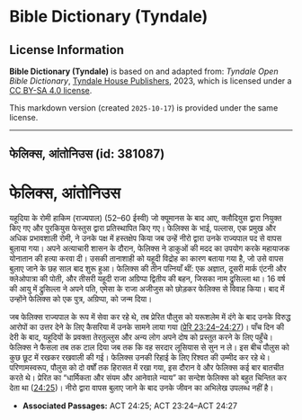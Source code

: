 # Bible Dictionary (Tyndale)

## License Information

**Bible Dictionary (Tyndale)** is based on and adapted from: _Tyndale Open Bible Dictionary_, [Tyndale House Publishers](https://tyndaleopenresources.com/), 2023, which is licensed under a [CC BY-SA 4.0 license](https://creativecommons.org/licenses/by-sa/4.0/legalcode.en).

This markdown version (created `2025-10-17`) is provided under the same license.



--------------------------------

## फेलिक्स, आंतोनिउस (id: 381087)

फेलिक्स, आंतोनिउस
=================

यहूदिया के रोमी हाकिम (राज्यपाल) (52–60 ईस्वी) जो क्यूमानस के बाद आए, क्लौदियुस द्वारा नियुक्त किए गए और पुरकियुस फेस्तुस द्वारा प्रतिस्थापित किए गए। फेलिक्स के भाई, पल्लास, एक प्रमुख और अधिक प्रभावशाली रोमी, ने उनके पक्ष में हस्तक्षेप किया जब उन्हें नीरो द्वारा उनके राज्यपाल पद से वापस बुलाया गया। अपने अत्याचारी शासन के दौरान, फेलिक्स ने डाकुओं की मदद का उपयोग करके महायाजक योनातान की हत्या करवा दी। उसकी तानाशाही को यहूदी विद्रोह का कारण बताया गया है, जो उसे वापस बुलाए जाने के छह साल बाद शुरू हुआ। फेलिक्स की तीन पत्नियाँ थीं: एक अज्ञात, दूसरी मार्क एंटनी और क्लेओपात्रा की पोती, और तीसरी यहूदी राजा अग्रिप्पा द्वितीय की बहन, जिसका नाम द्रुसिल्ला था। 16 वर्ष की आयु में द्रुसिल्ला ने अपने पति, एमेसा के राजा अजीजुस को छोड़कर फेलिक्स से विवाह किया। बाद में उन्होंने फेलिक्स को एक पुत्र, अग्रिप्पा, को जन्म दिया।

जब फेलिक्स राज्यपाल के रूप में सेवा कर रहे थे, तब प्रेरित पौलुस को यरूशलेम में दंगे के बाद उनके विरुद्ध आरोपों का उत्तर देने के लिए कैसरिया में उनके सामने लाया गया ([प्रेरि 23:24–24:27](https://ref.ly/Acts23:24-Acts24:27))। पाँच दिन की देरी के बाद, यहूदियों के प्रवक्ता तेरतुल्लुस और अन्य लोग अपने दोष को प्रस्तुत करने के लिए पहुँचे। फेलिक्स ने फैसला तब तक टाल दिया जब तक कि वह सरदार लूसियास से सुन न ले। इस बीच पौलुस को कुछ छूट में रखकर रखवाली की गई। फेलिक्स उनकी रिहाई के लिए रिश्वत की उम्मीद कर रहे थे। परिणामस्वरूप, पौलुस को दो वर्षों तक हिरासत में रखा गया, इस दौरान वे और फेलिक्स कई बार बातचीत करते थे। प्रेरित का “धार्मिकता और संयम और आनेवाले न्याय” का सन्देश फेलिक्स को बहुत चिन्तित कर देता था ([24:25](https://ref.ly/Acts24:25))। नीरो द्वारा वापस बुलाए जाने के बाद उनके जीवन का अभिलेख उपलब्ध नहीं है।

* **Associated Passages:** ACT 24:25; ACT 23:24–ACT 24:27

